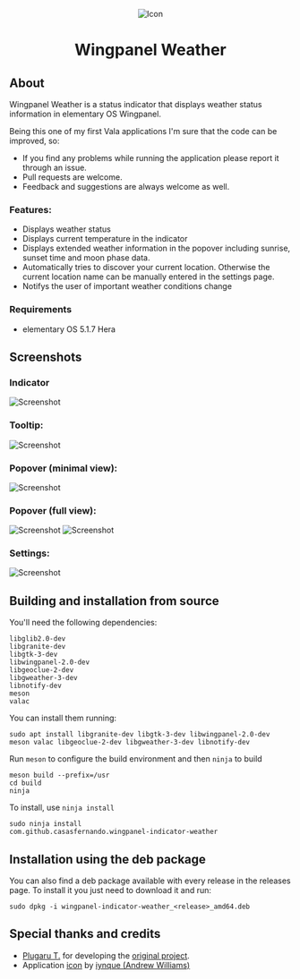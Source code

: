 <p align="center">
  <img src="data/icons/128/com.github.casasfernando.wingpanel-indicator-weather.svg" alt="Icon" />
</p>
<h1 align="center">Wingpanel Weather</h1>

## About

Wingpanel Weather is a status indicator that displays weather status information in elementary OS Wingpanel.

Being this one of my first Vala applications I'm sure that the code can be improved, so:

- If you find any problems while running the application please report it through an issue.
- Pull requests are welcome.
- Feedback and suggestions are always welcome as well.

### Features:

- Displays weather status
- Displays current temperature in the indicator
- Displays extended weather information in the popover including sunrise, sunset time and moon phase data.
- Automatically tries to discover your current location. Otherwise the current location name can be manually entered in the settings page.
- Notifys the user of important weather conditions change

### Requirements

- elementary OS 5.1.7 Hera

## Screenshots

### Indicator
![Screenshot](data/screenshot_1.png)
### Tooltip:
![Screenshot](data/screenshot_2.png)
### Popover (minimal view):
![Screenshot](data/screenshot_6.png)
### Popover (full view):
![Screenshot](data/screenshot_3.png)
![Screenshot](data/screenshot_4.png)
### Settings:
![Screenshot](data/screenshot_5.png)

## Building and installation from source

You'll need the following dependencies:

```
libglib2.0-dev
libgranite-dev
libgtk-3-dev
libwingpanel-2.0-dev
libgeoclue-2-dev
libgweather-3-dev
libnotify-dev
meson
valac
```

You can install them running:

```
sudo apt install libgranite-dev libgtk-3-dev libwingpanel-2.0-dev meson valac libgeoclue-2-dev libgweather-3-dev libnotify-dev
```

Run `meson` to configure the build environment and then `ninja` to build

```
meson build --prefix=/usr
cd build
ninja
```

To install, use `ninja install`

```
sudo ninja install
com.github.casasfernando.wingpanel-indicator-weather
```

## Installation using the deb package

You can also find a deb package available with every release in the releases page.
To install it you just need to download it and run:

```
sudo dpkg -i wingpanel-indicator-weather_<release>_amd64.deb
```

## Special thanks and credits
 - [Plugaru T.](https://github.com/PlugaruT/) for developing the [original project](https://github.com/PlugaruT/wingpanel-monitor).
 - Application [icon](http://iynque.deviantart.com/art/iOS-7-Icons-Updated-378969049) by [iynque (Andrew Williams)](https://www.deviantart.com/iynque)
